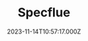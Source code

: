 ---
date: 2023-11-14T10:57:17.000Z
title: Specflue
latitude: 52.041146782602105
longitude: 0.7492804039038526
url: http://www.specflue.com
category: checkin
---